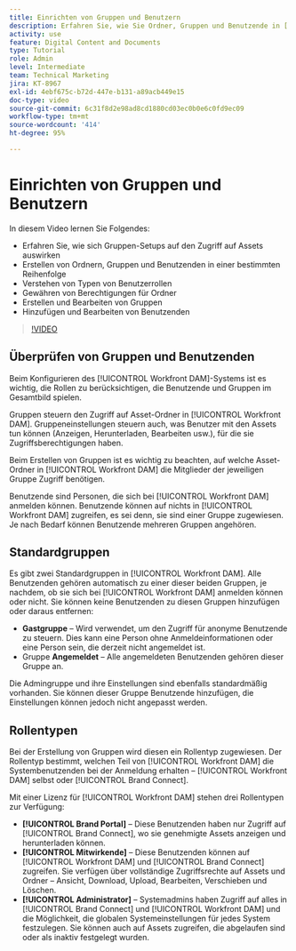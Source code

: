 ```yaml
---
title: Einrichten von Gruppen und Benutzern
description: Erfahren Sie, wie Sie Ordner, Gruppen und Benutzende in [!UICONTROL Workfront DAM] erstellen. Machen Sie sich mit den Typen von Benutzerrollen und dem Gewähren von Berechtigungen für Ordner vertraut.
activity: use
feature: Digital Content and Documents
type: Tutorial
role: Admin
level: Intermediate
team: Technical Marketing
jira: KT-8967
exl-id: 4ebf675c-b72d-447e-b131-a89acb449e15
doc-type: video
source-git-commit: 6c31f8d2e98ad8cd1880cd03ec0b0e6c0fd9ec09
workflow-type: tm+mt
source-wordcount: '414'
ht-degree: 95%

---
```


# Einrichten von Gruppen und Benutzern

In diesem Video lernen Sie Folgendes:

* Erfahren Sie, wie sich Gruppen-Setups auf den Zugriff auf Assets auswirken
* Erstellen von Ordnern, Gruppen und Benutzenden in einer bestimmten Reihenfolge
* Verstehen von Typen von Benutzerrollen
* Gewähren von Berechtigungen für Ordner
* Erstellen und Bearbeiten von Gruppen
* Hinzufügen und Bearbeiten von Benutzenden

>[!VIDEO](https://video.tv.adobe.com/v/335230/?quality=12&learn=on)

## Überprüfen von Gruppen und Benutzenden

Beim Konfigurieren des [!UICONTROL Workfront DAM]-Systems ist es wichtig, die Rollen zu berücksichtigen, die Benutzende und Gruppen im Gesamtbild spielen.

Gruppen steuern den Zugriff auf Asset-Ordner in [!UICONTROL Workfront DAM]. Gruppeneinstellungen steuern auch, was Benutzer mit den Assets tun können (Anzeigen, Herunterladen, Bearbeiten usw.), für die sie Zugriffsberechtigungen haben.

Beim Erstellen von Gruppen ist es wichtig zu beachten, auf welche Asset-Ordner in [!UICONTROL Workfront DAM] die Mitglieder der jeweiligen Gruppe Zugriff benötigen.

Benutzende sind Personen, die sich bei [!UICONTROL Workfront DAM] anmelden können. Benutzende können auf nichts in [!UICONTROL Workfront DAM] zugreifen, es sei denn, sie sind einer Gruppe zugewiesen. Je nach Bedarf können Benutzende mehreren Gruppen angehören.

## Standardgruppen

Es gibt zwei Standardgruppen in [!UICONTROL Workfront DAM]. Alle Benutzenden gehören automatisch zu einer dieser beiden Gruppen, je nachdem, ob sie sich bei [!UICONTROL Workfront DAM] anmelden können oder nicht. Sie können keine Benutzenden zu diesen Gruppen hinzufügen oder daraus entfernen:

* **Gastgruppe** – Wird verwendet, um den Zugriff für anonyme Benutzende zu steuern. Dies kann eine Person ohne Anmeldeinformationen oder eine Person sein, die derzeit nicht angemeldet ist.
* Gruppe **Angemeldet** – Alle angemeldeten Benutzenden gehören dieser Gruppe an.

Die Admingruppe und ihre Einstellungen sind ebenfalls standardmäßig vorhanden. Sie können dieser Gruppe Benutzende hinzufügen, die Einstellungen können jedoch nicht angepasst werden.

## Rollentypen

Bei der Erstellung von Gruppen wird diesen ein Rollentyp zugewiesen. Der Rollentyp bestimmt, welchen Teil von [!UICONTROL Workfront DAM] die Systembenutzenden bei der Anmeldung erhalten – [!UICONTROL Workfront DAM] selbst oder [!UICONTROL Brand Connect].

Mit einer Lizenz für [!UICONTROL Workfront DAM] stehen drei Rollentypen zur Verfügung:

* **[!UICONTROL Brand Portal]** – Diese Benutzenden haben nur Zugriff auf [!UICONTROL Brand Connect], wo sie genehmigte Assets anzeigen und herunterladen können.
* **[!UICONTROL Mitwirkende]** – Diese Benutzenden können auf [!UICONTROL Workfront DAM] und [!UICONTROL Brand Connect] zugreifen. Sie verfügen über vollständige Zugriffsrechte auf Assets und Ordner – Ansicht, Download, Upload, Bearbeiten, Verschieben und Löschen.
* **[!UICONTROL Administrator]** – Systemadmins haben Zugriff auf alles in [!UICONTROL Brand Connect] und [!UICONTROL Workfront DAM] und die Möglichkeit, die globalen Systemeinstellungen für jedes System festzulegen. Sie können auch auf Assets zugreifen, die abgelaufen sind oder als inaktiv festgelegt wurden.

<!-- 
Learn more graphic & documentation article link, below
* Understanding the difference between Workfront licenses and Workfront DAM role types
* -->
